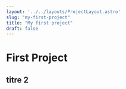 ```yaml
---
layout: '../../layouts/ProjectLayout.astro'
slug: "my-first-project"
title: "My first project"
draft: false
---
```


# First Project

## titre 2